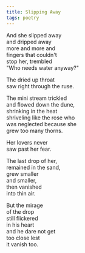 ```yaml
---
title: Slipping Away
tags: poetry
---
```

And she slipped away  
and dripped away  
more and more and  
fingers that couldn't   
stop her, trembled  
"Who needs water anyway?"

The dried up throat  
saw right through the ruse.

The mini stream trickled  
and flowed down the dune,  
shrinking in the heat  
shriveling like the rose who  
was neglected because she  
grew too many thorns.

Her lovers never  
saw past her fear.

The last drop of her,   
remained in the sand,  
grew smaller  
and smaller,  
then vanished  
into thin air.

But the mirage  
of the drop  
still flickered  
in his heart  
and he dare not get  
too close lest  
it vanish too.